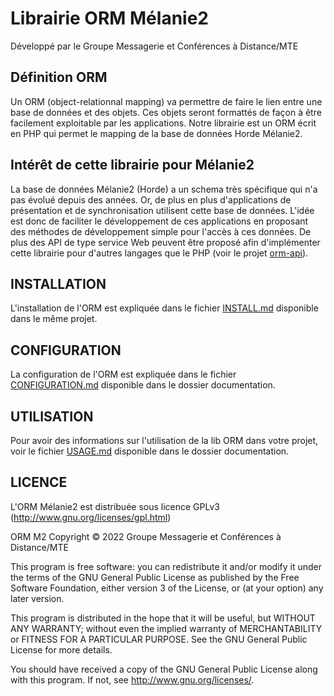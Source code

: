 Librairie ORM Mélanie2
======================

Développé par le Groupe Messagerie et Conférences à Distance/MTE

Définition ORM
--------------

Un ORM (object-relationnal mapping) va permettre de faire le lien entre une base de
données et des objets. Ces objets seront formattés de façon à être facilement exploitable par les
applications.
Notre librairie est un ORM écrit en PHP qui permet le mapping de la base de données Horde
Mélanie2.


Intérêt de cette librairie pour Mélanie2
----------------------------------------

La base de données Mélanie2 (Horde) a un schema très spécifique qui n'a pas évolué depuis
des années. Or, de plus en plus d'applications de présentation et de synchronisation utilisent cette
base de données. L'idée est donc de faciliter le développement de ces applications en proposant des
méthodes de développement simple pour l'accès à ces données. De plus des API de type service
Web peuvent être proposé afin d'implémenter cette librairie pour d'autres langages que le PHP 
(voir le projet [orm-api](https://github.com/messagerie-melanie2/orm-api)).


INSTALLATION
------------

L'installation de l'ORM est expliquée dans le fichier [INSTALL.md](INSTALL.md) disponible dans le même projet.

CONFIGURATION
-------------

La configuration de l'ORM est expliquée dans le fichier [CONFIGURATION.md](documentation/CONFIGURATION.md) disponible dans le dossier documentation.

UTILISATION
-----------

Pour avoir des informations sur l'utilisation de la lib ORM dans votre projet, voir le fichier [USAGE.md](documentation/USAGE.md) disponible dans le dossier documentation.

LICENCE
-------

L'ORM Mélanie2 est distribuée sous licence GPLv3 (http://www.gnu.org/licenses/gpl.html)

ORM M2 Copyright © 2022 Groupe Messagerie et Conférences à Distance/MTE

This program is free software: you can redistribute it and/or modify
it under the terms of the GNU General Public License as published by
the Free Software Foundation, either version 3 of the License, or
(at your option) any later version.

This program is distributed in the hope that it will be useful,
but WITHOUT ANY WARRANTY; without even the implied warranty of
MERCHANTABILITY or FITNESS FOR A PARTICULAR PURPOSE.  See the
GNU General Public License for more details.

You should have received a copy of the GNU General Public License
along with this program.  If not, see <http://www.gnu.org/licenses/>.

